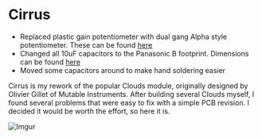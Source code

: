 # Cirrus
* Replaced plastic gain potentiometer with dual gang Alpha style potentiometer. These can be found [here](https://www.thonk.co.uk/shop/alpha-9mm-pots-dshaft/)
* Changed all 10uF capacitors to the Panasonic B footprint. Dimensions can be found [here](https://www.mouser.com/datasheet/2/315/ABA0000C1251-1138508.pdf)
* Moved some capacitors around to make hand soldering easier

Cirrus is my rework of the popular Clouds module, originally designed by Olivier Gillet of Mutable Instruments. After building several Clouds myself, I found several problems that were easy to fix with a simple PCB revision. I decided it would be worth the effort, so here it is.

![Imgur](https://i.imgur.com/WNyFfvV.png)
